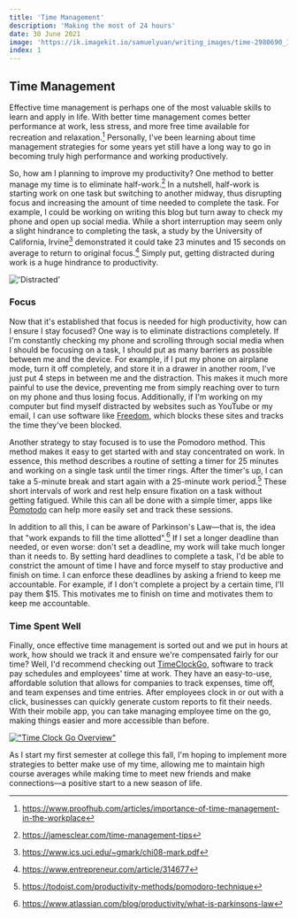 ```yaml
---
title: 'Time Management'
description: 'Making the most of 24 hours'
date: 30 June 2021
image: 'https://ik.imagekit.io/samuelyuan/writing_images/time-2980690_1920_1__d_vWyineC.jpg'
index: 1
---
```


## Time Management

Effective time management is perhaps one of the most valuable skills to learn and apply in life. With better time management comes better performance at work, less stress, and more free time available for recreation and relaxation.[^1] Personally, I've been learning about time management strategies for some years yet still have a long way to go in becoming truly high performance and working productively.

So, how am I planning to improve my productivity? One method to better manage my time is to eliminate half-work.[^2] In a nutshell, half-work is starting work on one task but switching to another midway, thus disrupting focus and increasing the amount of time needed to complete the task. For example, I could be working on writing this blog but turn away to check my phone and open up social media. While a short interruption may seem only a slight hindrance to completing the task, a study by the University of California, Irvine[^3] demonstrated it could take 23 minutes and 15 seconds on average to return to original focus.[^4] Simply put, getting distracted during work is a huge hindrance to productivity.

!['Distracted'](https://ik.imagekit.io/samuelyuan/time_management_distracted_s6hvy2zf8G.jpg)

### Focus

Now that it's established that focus is needed for high productivity, how can I ensure I stay focused? One way is to eliminate distractions completely. If I'm constantly checking my phone and scrolling through social media when I should be focusing on a task, I should put as many barriers as possible between me and the device. For example, if I put my phone on airplane mode, turn it off completely, and store it in a drawer in another room, I've just put 4 steps in between me and the distraction. This makes it much more painful to use the device, preventing me from simply reaching over to turn on my phone and thus losing focus. Additionally, if I'm working on my computer but find myself distracted by websites such as YouTube or my email, I can use software like [Freedom](https://freedom.to/), which blocks these sites and tracks the time they've been blocked.

Another strategy to stay focused is to use the Pomodoro method. This method makes it easy to get started with and stay concentrated on work. In essence, this method describes a routine of setting a timer for 25 minutes and working on a single task until the timer rings. After the timer's up, I can take a 5-minute break and start again with a 25-minute work period.[^5] These short intervals of work and rest help ensure fixation on a task without getting fatigued. While this can all be done with a simple timer, apps like [Pomotodo](https://pomotodo.com/intl/en/) can help more easily set and track these sessions.

In addition to all this, I can be aware of Parkinson's Law—that is, the idea that "work expands to fill the time allotted".[^6] If I set a longer deadline than needed, or even worse: don't set a deadline, my work will take much longer than it needs to. By setting hard deadlines to complete a task, I'd be able to constrict the amount of time I have and force myself to stay productive and finish on time. I can enforce these deadlines by asking a friend to keep me accountable. For example, if I don't complete a project by a certain time, I'll pay them $15. This motivates me to finish on time and motivates them to keep me accountable.

### Time Spent Well

Finally, once effective time management is sorted out and we put in hours at work, how should we track it and ensure we're compensated fairly for our time? Well, I'd recommend checking out [TimeClockGo](https://www.timeclockgo.com ), software to track pay schedules and employees' time at work. They have an easy-to-use, affordable solution that allows for companies to track expenses, time off, and team expenses and time entries. After employees clock in or out with a click, businesses can quickly generate custom reports to fit their needs. With their mobile app, you can take managing employee time on the go, making things easier and more accessible than before.

[!["Time Clock Go Overview"](https://www.timeclockgo.com/wp-content/uploads/2021/01/free-time-tracking-software.png)](https://www.timeclockgo.com/)

As I start my first semester at college this fall, I'm hoping to implement more strategies to better make use of my time, allowing me to maintain high course averages while making time to meet new friends and make connections—a positive start to a new season of life.

[^1]: https://www.proofhub.com/articles/importance-of-time-management-in-the-workplace
[^2]: https://jamesclear.com/time-management-tips
[^3]: https://www.ics.uci.edu/~gmark/chi08-mark.pdf
[^4]: https://www.entrepreneur.com/article/314677
[^5]: https://todoist.com/productivity-methods/pomodoro-technique
[^6]: https://www.atlassian.com/blog/productivity/what-is-parkinsons-law